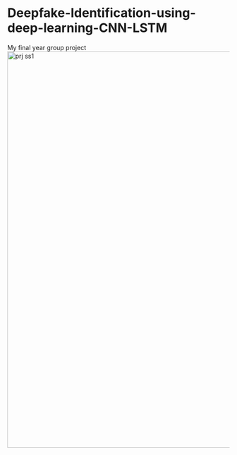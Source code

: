 # Deepfake-Identification-using-deep-learning-CNN-LSTM
My final year group project 
<img width="1521" height="898" alt="prj ss1" src="https://github.com/user-attachments/assets/b6d45f37-4d61-4811-903e-17ef7015af3a" />
